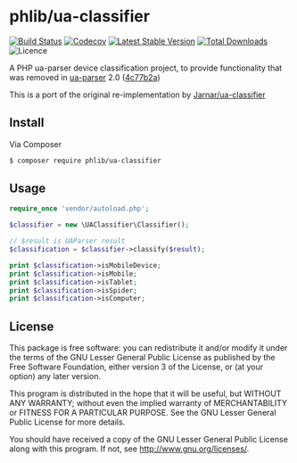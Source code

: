 # phlib/ua-classifier

[![Build Status](https://img.shields.io/travis/phlib/ua-classifier/master.svg)](https://travis-ci.org/phlib/ua-classifier)
[![Codecov](https://img.shields.io/codecov/c/github/phlib/ua-classifier.svg)](https://codecov.io/gh/phlib/ua-classifier)
[![Latest Stable Version](https://img.shields.io/packagist/v/phlib/ua-classifier.svg)](https://packagist.org/packages/phlib/ua-classifier)
[![Total Downloads](https://img.shields.io/packagist/dt/phlib/ua-classifier.svg)](https://packagist.org/packages/phlib/ua-classifier)
![Licence](https://img.shields.io/github/license/phlib/ua-classifier.svg)

A PHP ua-parser device classification project, to provide functionality that was removed in [ua-parser](https://github.com/tobie/ua-parser) 2.0
([4c77b2a](https://github.com/tobie/ua-parser/commit/4c77b2aa8d1f26f21e59c4901ea8c75bcbfb00aa))

This is a port of the original re-implementation by [Jarnar/ua-classifier](https://bitbucket.org/Jarnar/ua-classifier)

## Install

Via Composer

``` bash
$ composer require phlib/ua-classifier
```

## Usage

```php
require_once 'vendor/autoload.php';

$classifier = new \UAClassifier\Classifier();

// $result is UAParser result
$classification = $classifier->classify($result);

print $classification->isMobileDevice;
print $classification->isMobile;
print $classification->isTablet;
print $classification->isSpider;
print $classification->isComputer;
```

## License

This package is free software: you can redistribute it and/or modify
it under the terms of the GNU Lesser General Public License as published by
the Free Software Foundation, either version 3 of the License, or
(at your option) any later version.

This program is distributed in the hope that it will be useful,
but WITHOUT ANY WARRANTY; without even the implied warranty of
MERCHANTABILITY or FITNESS FOR A PARTICULAR PURPOSE.  See the
GNU Lesser General Public License for more details.

You should have received a copy of the GNU Lesser General Public License
along with this program.  If not, see <http://www.gnu.org/licenses/>.

